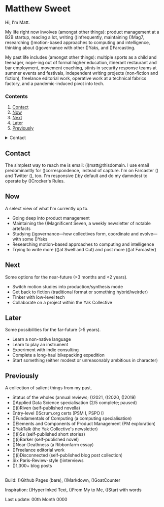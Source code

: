 # Matthew Sweet

Hi, I'm Matt.

My life right now involves (amongst other things): product management at a B2B startup, reading a lot, writing ()infrequently, maintaining ()Mag7, researching ()motion-based approaches to computing and intelligence, thinking about ()governance with other ()Yaks, and ()Farcasting.

My past life includes (amongst other things): multiple sports as a child and teenager, nope-ing out of formal higher education, itinerant restaurant and bar employment, movement coaching, stints in security response teams at summer events and festivals, independent writing projects (non-fiction and fiction), freelance editorial work, operative work at a technical fabrics factory, and a pandemic-induced pivot into tech.

### Contents

1. [Contact](link)
2. [Now](link)
3. [Next](link)
4. [Later](link)
5. [Previously](link)

<details>
  <summary>Contact</summary>
    
  ##
  
  The simplest way to reach me is email: (i)matt@thisdomain. I use email predominantly for ()correspondence, instead of capture. I'm on Farcaster () and Twitter (), too. I'm responsive ()by default and do my damndest to operate by ()Crocker's Rules.

</details>

## Contact

The simplest way to reach me is email: (i)matt@thisdomain. I use email predominantly for ()correspondence, instead of capture. I'm on Farcaster () and Twitter (), too. I'm responsive ()by default and do my damndest to operate by ()Crocker's Rules.

## Now

A select view of what I'm currently up to.

- Going deep into product management
- Maintaining the ()Magnificent Seven, a weekly newsletter of notable artefacts
- Studying ()governance—how collectives form, coordinate and evolve—with some ()Yaks
- Researching motion-based approaches to computing and intelligence
- Trying to write more (()at Swell and Cut) and post more (()at Farcaster)

## Next

Some options for the near-future (>3 months and <2 years).

- Switch motion studies into production/synthesis mode
- Get back to fiction (traditional format or something hybrid/weirder)
- Tinker with low-level tech
- Collaborate on a project within the Yak Collective

## Later

Some possibilities for the far-future (>5 years).

- Learn a non-native language
- Learn to play an instrument
- Experiment with indie consulting
- Complete a long-haul bikepacking expedition
- Start something (either modest or unreasonably ambitious in character)

## Previously

A collection of salient things from my past.

- Status of the wholes (annual reviews; ()2021, ()2020, ()2019)
- ()Applied Data Science specialisation (2/5 complete; paused)
- ()(i)Riven (self-published novella)
- Entry-level ()Scrum.org certs (PSM I, PSPO I)
- ()Fundamentals of Computing (a computing specialisation)
- ()Elements and Components of Product Management (PM exploration)
- ()YakTalk (the Yak Collective's newsletter)
- ()(i)Ss (self-published short stories)
- ()(i)Barker (self-published novel)
- ()Near-Deathness (a Ribbonfarm essay)
- ()Freelance editorial work
- ()(i)Disconnected (self-published blog post collection)
- Six Paris-Review-style ()interviews
- ()1,300+ blog posts

##

Build: ()Github Pages (bare), ()Markdown, ()GoatCounter

Inspiration: ()Hyperlinked Text, ()From My to Me, ()Start with words

Last update: 00th Month 0000
